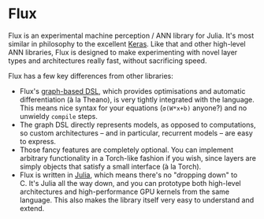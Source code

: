 # Flux

Flux is an experimental machine perception / ANN library for Julia. It's most similar in philosophy to the excellent [Keras](http://keras.io). Like that and other high-level ANN libraries, Flux is designed to make experimenting with novel layer types and architectures really fast, without sacrificing speed.

Flux has a few key differences from other libraries:

* Flux's [graph-based DSL](https://github.com/MikeInnes/Flow.jl), which provides optimisations and automatic differentiation (à la Theano), is very tightly integrated with the language. This means nice syntax for your equations (`σ(W*x+b)` anyone?) and no unwieldy `compile` steps.
* The graph DSL directly represents models, as opposed to computations, so custom architectures – and in particular, recurrent models – are easy to express.
* Those fancy features are completely optional. You can implement arbitrary functionality in a Torch-like fashion if you wish, since layers are simply objects that satisfy a small interface (à la Torch).
* Flux is written in [Julia](http://julialang.org), which means there's no "dropping down" to C. It's Julia all the way down, and you can prototype both high-level architectures and high-performance GPU kernels from the same language. This also makes the library itself very easy to understand and extend.
